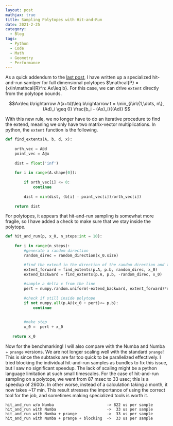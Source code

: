 ```yaml
---
layout: post
mathjax: true
title: Sampling Polytopes with Hit-and-Run 
date: 2021-2-25
category:
  - Blog
tags:
  - Python
  - Code
  - Math
  - Geometry
  - Performance
---
```


As a quick addendum to the [last post](https://dkenefake.github.io/blog/SamplingConvex), I have written up a specialized hit-and-run samlper for full dimensional polytopes $\mathcal{P} = \{x\in\mathcal{R}^n: Ax\leq b\}. For this case, we can drive ```extent``` directly from the polytope bounds.

$$Ax\leq b\rightarrow A(x+td)\leq b\rightarrow t  = \min_{i\in\{1,\dots, n\}, (Ad)_i \geq 0} \frac{b_i - (Ax)_i}{(Ad)} $$

With this new rule, we no longer have to do an iterative procedure to find the extend, meaning we only have two matrix-vector multiplications. In python, the ```extent``` function is the following.

```python
def find_extents(A, b, d, x):
    
    orth_vec = A@d
    point_vec = A@x
    
    dist = float('inf')
    
    for i in range(A.shape[0]):
        
        if orth_vec[i] <= 0:
            continue
        
        dist = min(dist, (b[i] - point_vec[i])/orth_vec[i])
            
    return dist
```

For polytopes, it appears that hit-and-run sampling is somewhat more fragile, so I have added a check to make sure that we stay inside the polytope.

```python
def hit_and_run(p, x_0, n_steps:int = 10):
    
    for i in range(n_steps):
        #generate a random direction
        random_direc = random_direction(x_0.size)

        #find the extend in the direction of the random direction and the opposite direction 
        extent_forward = find_extents(p.A, p.b, random_direc, x_0)
        extend_backward = find_extents(p.A, p.b, -random_direc, x_0)
        
        #sample a delta x from the line
        pert = numpy.random.uniform(-extend_backward, extent_forward)*random_direc
        
        #check if still inside polytope
        if not numpy.all(p.A@(x_0 + pert)<= p.b):
            continue
        
    
        #make step
        x_0 =  pert + x_0
   
   return x_0 
```

Now for the benchmarking! I will also compare with the Numba and Numba + ```prange``` versions. We are not longer scaling well with the standard ```prange```! This is since the subtasks are far too quick to be parallelized effectively. I tried blocking the individual hit-and-run samples as bundles to fix this issue, but I saw no significant speedup. The lack of scaling might be a python language limitation at such small timescales. For the case of hit-and-run sampling on a polytope, we went from 87 msec to 33 usec; this is a speedup of 2600x. In other worse, instead of a calculation taking a month, it now takes ~17 min. This result stresses the importance of using the correct tool for the job, and sometimes making specialized tools is worth it.

```
hit_and_run w/o Numba                       -> 822 us per sample
hit_and_run with Numba                      ->  33 us per sample
hit_and_run with Numba + prange             ->  33 us per sample
hit_and_run with Numba + prange + blocking  ->  33 us per sample
```
